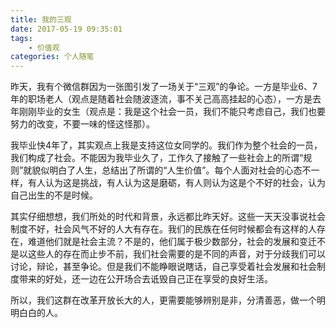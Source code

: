 ```yaml
---
title: 我的三观
date: 2017-05-19 09:35:01
tags:
    - 价值观
categories: 个人随笔
---
```

昨天，我有个微信群因为一张图引发了一场关于“三观”的争论。一方是毕业6、7年的职场老人（观点是随着社会随波逐流，事不关己高高挂起的心态），一方是去年刚刚毕业的女生（观点是：我是这个社会一员，我们不能只考虑自己，我们也要努力的改变，不要一味的怪这怪那）。

<!-- more -->

我毕业快4年了，其实观点上我是支持这位女同学的。我们作为整个社会的一员，我们构成了社会。不能因为我毕业久了，工作久了接触了一些社会上的所谓“规则”就貌似明白了人生，总结出了所谓的“人生价值”。每个人面对社会的心态不一样，有人认为这是挑战，有人认为这是磨砺，有人则认为这是个不好的社会，认为自己出生的不是时候。

其实仔细想想，我们所处的时代和背景，永远都比昨天好。这些一天天没事说社会制度不好，社会风气不好的人大有存在。我们的民族在任何时候都会有这样的人存在，难道他们就是社会主流？不是的，他们属于极少数部分，社会的发展和变迁不是以这些人的存在而止步不前，我们社会需要的是不同的声音，对于分歧我们可以讨论，辩论，甚至争论。但是我们不能睁眼说瞎话，自己享受着社会发展和社会制度带来的好处，还一边在公开场合去诋毁自己正在享受的良好生活。

所以，我们这群在改革开放长大的人，更需要能够辨别是非，分清善恶，做一个明明白白的人。
